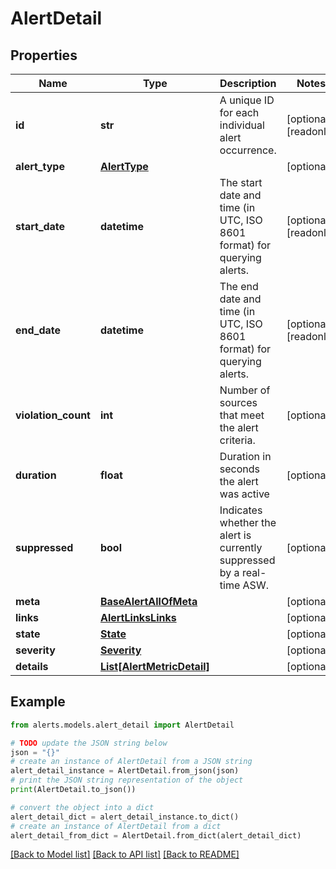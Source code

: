 # AlertDetail


## Properties

Name | Type | Description | Notes
------------ | ------------- | ------------- | -------------
**id** | **str** | A unique ID for each individual alert occurrence. | [optional] [readonly] 
**alert_type** | [**AlertType**](AlertType.md) |  | [optional] 
**start_date** | **datetime** | The start date and time (in UTC, ISO 8601 format) for querying alerts. | [optional] [readonly] 
**end_date** | **datetime** | The end date and time (in UTC, ISO 8601 format) for querying alerts. | [optional] [readonly] 
**violation_count** | **int** | Number of sources that meet the alert criteria. | [optional] 
**duration** | **float** | Duration in seconds the alert was active | [optional] 
**suppressed** | **bool** | Indicates whether the alert is currently suppressed by a real-time ASW. | [optional] 
**meta** | [**BaseAlertAllOfMeta**](BaseAlertAllOfMeta.md) |  | [optional] 
**links** | [**AlertLinksLinks**](AlertLinksLinks.md) |  | [optional] 
**state** | [**State**](State.md) |  | [optional] 
**severity** | [**Severity**](Severity.md) |  | [optional] 
**details** | [**List[AlertMetricDetail]**](AlertMetricDetail.md) |  | [optional] 

## Example

```python
from alerts.models.alert_detail import AlertDetail

# TODO update the JSON string below
json = "{}"
# create an instance of AlertDetail from a JSON string
alert_detail_instance = AlertDetail.from_json(json)
# print the JSON string representation of the object
print(AlertDetail.to_json())

# convert the object into a dict
alert_detail_dict = alert_detail_instance.to_dict()
# create an instance of AlertDetail from a dict
alert_detail_from_dict = AlertDetail.from_dict(alert_detail_dict)
```
[[Back to Model list]](../README.md#documentation-for-models) [[Back to API list]](../README.md#documentation-for-api-endpoints) [[Back to README]](../README.md)


